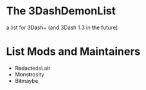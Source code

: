 # The 3DashDemonList

a list for 3Dash+ (and 3Dash 1.3 in the future)
# List Mods and Maintainers
- RedactedsLair
- Monstrosity
- Bitmaybe
